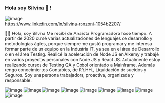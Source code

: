 ### Hola soy Silvina 👋 !

![image](https://user-images.githubusercontent.com/77582867/141661001-a50d83cd-0e20-497c-b96e-884c1debf202.png)  
https://www.linkedin.com/in/silvina-ronzoni-1054b2207/

👋🏻 Hola, soy Silvina
Me recibí de Analista Programadora hace tiempo. A partir de 2020 cursé varias actualizaciones de lenguajes de desarrollo y metodologías ágiles,  porque siempre me gustó programar y me interesa formar parte de un equipo en la Industria IT, ya sea en el área de Desarrollo o en el área Testing.
Realicé la aceleración de Node JS en Alkemy y trabajé en varios proyectos personales con Node JS y React JS.
Actualmente estoy realizando cursos de Testing QA y Cobol orientado a Mainframe.
Además tengo conocimientos Contables, de RR.HH., Liquidación de sueldos y Seguros.
Soy una persona trabajadora, proactiva, organizada y responsable.

 


![image](https://user-images.githubusercontent.com/77582867/141662514-db0d47ee-6135-44e3-ac75-c5d738fcc037.png)
![image](https://user-images.githubusercontent.com/77582867/141662517-6e01753f-6443-49d4-8d9e-309ccb14c4e8.png)
![image](https://user-images.githubusercontent.com/77582867/141662702-21695e9c-05e0-4026-890c-7744fa48fbbb.png)
![image](https://user-images.githubusercontent.com/77582867/141662670-07b7d139-49eb-4086-a109-33777141a2fb.png)
![image](https://user-images.githubusercontent.com/77582867/141662734-dba5d0a1-a0a6-449f-ac65-1a94bd59ae8f.png)
![image](https://user-images.githubusercontent.com/77582867/141662647-26828224-5fdc-4a93-890e-f0d9541985c4.png)
![image](https://user-images.githubusercontent.com/77582867/141662651-0537e50e-fa97-4b9c-8f17-c856e2cdd60c.png)
![image](https://user-images.githubusercontent.com/77582867/141663148-ea296d4f-62c9-4b62-91ca-6348f57898be.png)
![image](https://user-images.githubusercontent.com/77582867/141663152-a7efd745-af62-4a89-8361-4495b1c0ed81.png)


